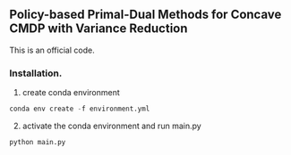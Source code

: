 ## Policy-based Primal-Dual Methods for Concave CMDP with Variance Reduction

This is an official code. 

### Installation.

1. create conda environment
```python
conda env create -f environment.yml
```
2. activate the conda environment and run main.py
```python
python main.py
```
